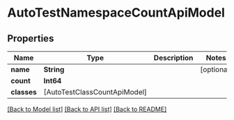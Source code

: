 # AutoTestNamespaceCountApiModel

## Properties
Name | Type | Description | Notes
------------ | ------------- | ------------- | -------------
**name** | **String** |  | [optional] 
**count** | **Int64** |  | 
**classes** | [AutoTestClassCountApiModel] |  | 

[[Back to Model list]](../README.md#documentation-for-models) [[Back to API list]](../README.md#documentation-for-api-endpoints) [[Back to README]](../README.md)


